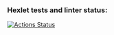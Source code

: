 ### Hexlet tests and linter status:
[![Actions Status](https://github.com/DSungatulin/python-project-83/actions/workflows/hexlet-check.yml/badge.svg)](https://github.com/DSungatulin/python-project-83/actions)